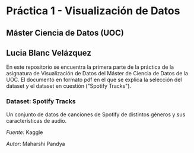 # Práctica 1 - Visualización de Datos
## Máster Ciencia de Datos (UOC)
## Lucia Blanc Velázquez


En este repositorio se encuentra la primera parte de la práctica de la asignatura de Visualización de Datos del Máster de Ciencia de Datos de la UOC.
El documento en formato pdf en el que se explica la selección del dataset y el dataset en cuestión ("Spotify Tracks").

### Dataset: Spotify Tracks
Un conjunto de datos de canciones de Spotify de distintos géneros y sus características de audio.

*Fuente:* Kaggle

*Autor*: Maharshi Pandya


